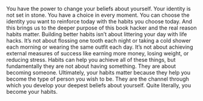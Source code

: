 You have the power to change your beliefs about yourself. Your
identity is not set in stone. You have a choice in every moment. You
can choose the identity you want to reinforce today with the habits you
choose today. And this brings us to the deeper purpose of this book
hacker
and the real reason habits matter.
Building better habits isn’t about littering your day with life hacks.
It’s not about flossing one tooth each night or taking a cold shower
each morning or wearing the same outfit each day. It’s not about
achieving external measures of success like earning more money,
losing weight, or reducing stress. Habits can help you achieve all of
these things, but fundamentally they are not about having something.
They are about becoming someone.
Ultimately, your habits matter because they help you become the
type of person you wish to be. They are the channel through which you
develop your deepest beliefs about yourself. Quite literally, you
become your habits.